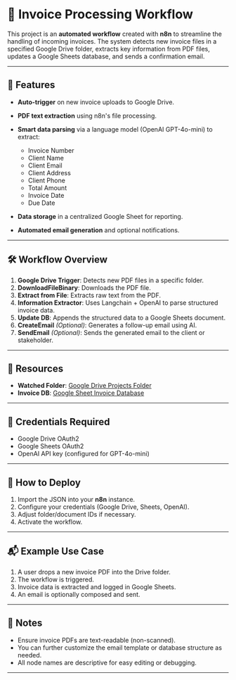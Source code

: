 

# 📄 Invoice Processing Workflow

This project is an **automated workflow** created with **n8n** to streamline the handling of incoming invoices. The system detects new invoice files in a specified Google Drive folder, extracts key information from PDF files, updates a Google Sheets database, and sends a confirmation email.

---

## 🔧 Features

* **Auto-trigger** on new invoice uploads to Google Drive.
* **PDF text extraction** using n8n's file processing.
* **Smart data parsing** via a language model (OpenAI GPT-4o-mini) to extract:

  * Invoice Number
  * Client Name
  * Client Email
  * Client Address
  * Client Phone
  * Total Amount
  * Invoice Date
  * Due Date
* **Data storage** in a centralized Google Sheet for reporting.
* **Automated email generation** and optional notifications.

---

## 🛠️ Workflow Overview

1. **Google Drive Trigger**: Detects new PDF files in a specific folder.
2. **DownloadFileBinary**: Downloads the PDF file.
3. **Extract from File**: Extracts raw text from the PDF.
4. **Information Extractor**: Uses Langchain + OpenAI to parse structured invoice data.
5. **Update DB**: Appends the structured data to a Google Sheets document.
6. **CreateEmail** *(Optional)*: Generates a follow-up email using AI.
7. **SendEmail** *(Optional)*: Sends the generated email to the client or stakeholder.

---

## 🔗 Resources

* **Watched Folder**: [Google Drive Projects Folder](https://drive.google.com/drive/folders/12wQIR9C4T9ioTZv3dY0uBhL186FUeiAu)
* **Invoice DB**: [Google Sheet Invoice Database](https://docs.google.com/spreadsheets/d/1Or3wD9_YipetihvxYLMdLnLNDd4fQRhZ25A6r7KWUdM/edit#gid=0)

---

## 🔐 Credentials Required

* Google Drive OAuth2
* Google Sheets OAuth2
* OpenAI API key (configured for GPT-4o-mini)

---

## 🚀 How to Deploy

1. Import the JSON into your **n8n** instance.
2. Configure your credentials (Google Drive, Sheets, OpenAI).
3. Adjust folder/document IDs if necessary.
4. Activate the workflow.

---

## 📬 Example Use Case

1. A user drops a new invoice PDF into the Drive folder.
2. The workflow is triggered.
3. Invoice data is extracted and logged in Google Sheets.
4. An email is optionally composed and sent.

---

## 📌 Notes

* Ensure invoice PDFs are text-readable (non-scanned).
* You can further customize the email template or database structure as needed.
* All node names are descriptive for easy editing or debugging.

---


